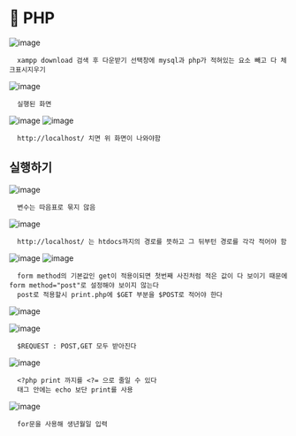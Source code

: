 # 🍎 PHP
![image](https://github.com/hyejin192/PHP/assets/129017064/50a43a1b-87f3-4a98-8e05-2ea2c83ce139)

      xampp download 검색 후 다운받기 선택창에 mysql과 php가 적혀있는 요소 빼고 다 체크표시지우기

![image](https://github.com/hyejin192/PHP/assets/129017064/a0aa42e2-cc16-4970-8488-67d291d65b4c)

      실행된 화면

![image](https://github.com/hyejin192/PHP/assets/129017064/27a79a6d-bf67-4fe6-98f8-f39839f373cd)
![image](https://github.com/hyejin192/PHP/assets/129017064/9bc206a4-db96-49d1-b52f-5bf312bf88e7)

      http://localhost/ 치면 위 화면이 나와야함
      
      
## 실행하기
![image](https://github.com/hyejin192/PHP/assets/129017064/fd5d173a-0eba-4817-8aeb-1247d2a14f7e)
      
      변수는 따음표로 묶지 않음

![image](https://github.com/hyejin192/PHP/assets/129017064/2d54881c-7299-400e-be85-a10841890186)

      http://localhost/ 는 htdocs까지의 경로를 뜻하고 그 뒤부턴 경로를 각각 적어야 함
      
![image](https://github.com/hyejin192/PHP/assets/129017064/ef97b44b-66c9-4bda-a06a-62b7051c0704)
![image](https://github.com/hyejin192/PHP/assets/129017064/032cce76-32d8-41af-95d2-6aeb059592ea)

      form method의 기본값인 get이 적용이되면 첫번째 사진처럼 적은 값이 다 보이기 때문에 form method="post"로 설정해야 보이지 않는다
      post로 적용할시 print.php에 $GET 부분을 $POST로 적어야 한다

![image](https://github.com/hyejin192/PHP/assets/129017064/457337b3-d21e-42b3-b261-f0a35e988a8c)

![image](https://github.com/hyejin192/PHP/assets/129017064/dd18a1c8-d5be-44f5-abfa-3de315ba75b4)

      $REQUEST : POST,GET 모두 받아진다
      

![image](https://github.com/hyejin192/PHP/assets/129017064/d3a877dd-06f4-4908-9ace-029b67fd35b9)

      
      <?php print 까지를 <?= 으로 줄일 수 있다 
      태그 안에는 echo 보단 print를 사용
      
      
![image](https://github.com/hyejin192/PHP/assets/129017064/0d819a69-067b-45db-b74b-f331f5c19153)

      for문을 사용해 생년월일 입력

      

     


 



